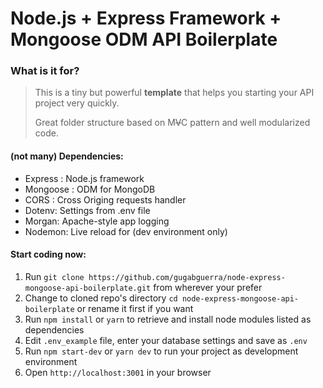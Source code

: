 # Node.js + Express Framework + Mongoose ODM  API Boilerplate
### What is it for?

> This is a tiny but powerful **template** that helps you starting your API project very quickly.
> 
> Great folder structure based on M~~V~~C pattern and well modularized code.

#### (not many) Dependencies:
+ Express : Node.js framework
+ Mongoose : ODM for MongoDB
+ CORS : Cross Origing requests handler
+ Dotenv: Settings from .env file
+ Morgan: Apache-style app logging
+ Nodemon: Live reload for (dev environment only)

#### Start coding now:
1. Run `git clone https://github.com/gugabguerra/node-express-mongoose-api-boilerplate.git` from wherever your prefer
2. Change to cloned repo's directory `cd node-express-mongoose-api-boilerplate` or rename it first if you want
3. Run `npm install` or `yarn` to retrieve and install node modules listed as dependencies
4. Edit `.env_example` file, enter your database settings and save as `.env`
5. Run `npm start-dev` or `yarn dev` to run your project as development environment
6. Open `http://localhost:3001` in your browser
